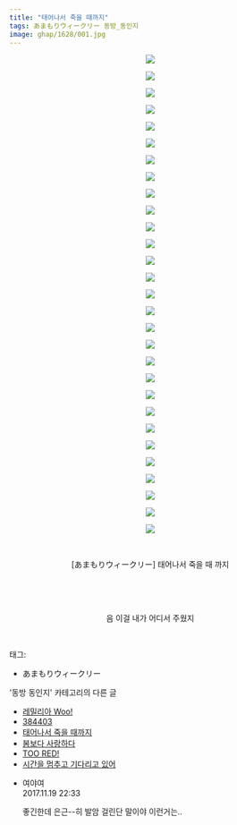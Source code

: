 ```yaml
---
title: "태어나서 죽을 때까지"
tags: あまもりウィークリー 동방_동인지
image: ghap/1628/001.jpg
---
```

<div class="article">
<p style="text-align: center; clear: none; float: none;"><img src="{{ site.nasurl }}/ghap/1628/001.jpg"/></p>
<p style="text-align: center; clear: none; float: none;"><img src="{{ site.nasurl }}/ghap/1628/002.jpg"/></p>
<p style="text-align: center; clear: none; float: none;"><img src="{{ site.nasurl }}/ghap/1628/003.jpg"/></p>
<p style="text-align: center; clear: none; float: none;"><img src="{{ site.nasurl }}/ghap/1628/004.jpg"/></p>
<p style="text-align: center; clear: none; float: none;"><img src="{{ site.nasurl }}/ghap/1628/005.jpg"/></p>
<p style="text-align: center; clear: none; float: none;"><img src="{{ site.nasurl }}/ghap/1628/006.jpg"/></p>
<p style="text-align: center; clear: none; float: none;"><img src="{{ site.nasurl }}/ghap/1628/007.jpg"/></p>
<p style="text-align: center; clear: none; float: none;"><img src="{{ site.nasurl }}/ghap/1628/008.jpg"/></p>
<p style="text-align: center; clear: none; float: none;"><img src="{{ site.nasurl }}/ghap/1628/009.jpg"/></p>
<p style="text-align: center; clear: none; float: none;"><img src="{{ site.nasurl }}/ghap/1628/010.jpg"/></p>
<p style="text-align: center; clear: none; float: none;"><img src="{{ site.nasurl }}/ghap/1628/011.jpg"/></p>
<p style="text-align: center; clear: none; float: none;"><img src="{{ site.nasurl }}/ghap/1628/012.jpg"/></p>
<p style="text-align: center; clear: none; float: none;"><img src="{{ site.nasurl }}/ghap/1628/013.jpg"/></p>
<p style="text-align: center; clear: none; float: none;"><img src="{{ site.nasurl }}/ghap/1628/014.jpg"/></p>
<p style="text-align: center; clear: none; float: none;"><img src="{{ site.nasurl }}/ghap/1628/015.jpg"/></p>
<p style="text-align: center; clear: none; float: none;"><img src="{{ site.nasurl }}/ghap/1628/016.jpg"/></p>
<p style="text-align: center; clear: none; float: none;"><img src="{{ site.nasurl }}/ghap/1628/017.jpg"/></p>
<p style="text-align: center; clear: none; float: none;"><img src="{{ site.nasurl }}/ghap/1628/018.jpg"/></p>
<p style="text-align: center; clear: none; float: none;"><img src="{{ site.nasurl }}/ghap/1628/019.jpg"/></p>
<p style="text-align: center; clear: none; float: none;"><img src="{{ site.nasurl }}/ghap/1628/020.jpg"/></p>
<p style="text-align: center; clear: none; float: none;"><img src="{{ site.nasurl }}/ghap/1628/021.jpg"/></p>
<p style="text-align: center; clear: none; float: none;"><img src="{{ site.nasurl }}/ghap/1628/022.jpg"/></p>
<p style="text-align: center; clear: none; float: none;"><img src="{{ site.nasurl }}/ghap/1628/023.jpg"/></p>
<p style="text-align: center; clear: none; float: none;"><img src="{{ site.nasurl }}/ghap/1628/024.jpg"/></p>
<p style="text-align: center; clear: none; float: none;"><img src="{{ site.nasurl }}/ghap/1628/025.jpg"/></p>
<p style="text-align: center; clear: none; float: none;"><img src="{{ site.nasurl }}/ghap/1628/026.jpg"/></p>
<p style="text-align: center; clear: none; float: none;"><img src="{{ site.nasurl }}/ghap/1628/027.jpg"/></p>
<p style="text-align: center; clear: none; float: none;"><img src="{{ site.nasurl }}/ghap/1628/028.jpg"/></p>
<p style="text-align: center; clear: none; float: none;"><img src="{{ site.nasurl }}/ghap/1628/029.jpg"/></p>
<p style="text-align: center; clear: none; float: none;"><br/></p>
<p style="text-align: center; clear: none; float: none;">[あまもりウィークリー] 태어나서 죽을 때 까지</p>
<p style="text-align: center; clear: none; float: none;"><br/></p>
<p style="text-align: center; clear: none; float: none;"><br/></p>
<p style="text-align: center; clear: none; float: none;">음 이걸 내가 어디서 주웠지</p>
<p><br/></p>
</div><div class="tagTrail">
<p>태그: </p>
<ul>
<li>あまもりウィークリー</li>
</ul>
</div><div class="another">
<p>'동방 동인지' 카테고리의 다른 글</p>
<ul>
<li><a href="/2016-08-16-ghap_1630">레밀리아 Woo!</a></li>
<li><a href="/2016-08-16-ghap_1629">384403</a></li>
<li><a href="/2016-08-16-ghap_1628">태어나서 죽을 때까지</a></li>
<li><a href="/2016-08-16-ghap_1627">봄보다 사랑하다</a></li>
<li><a href="/2016-08-16-ghap_1626">TOO RED!</a></li>
<li><a href="/2016-08-16-ghap_1625">시간을 멈추고 기다리고 있어</a></li>
</ul>
</div><div class="cb_module cb_fluid">
<div class="cb_wrt cb_profile">
<div class="comment">
<ul>
<li class="cb_thumb_off" id="comment15132863">
<div class="cb_comment_area">
<div class="cb_info_area">
<div class="cb_section">
<span class="cb_nick_name">여야여</span>
</div>
<div class="cb_section">
<span class="cb_date">2017.11.19 22:33 </span>
</div>
</div>
<div class="cb_dsc_comment">
<p class="cb_dsc">
											좋긴한데 은근--히 발암 걸린단 말이야 이런거는..
										</p>
</div>
</div></li>
</ul>
</div>
</div><!-- commentList close -->
</div>